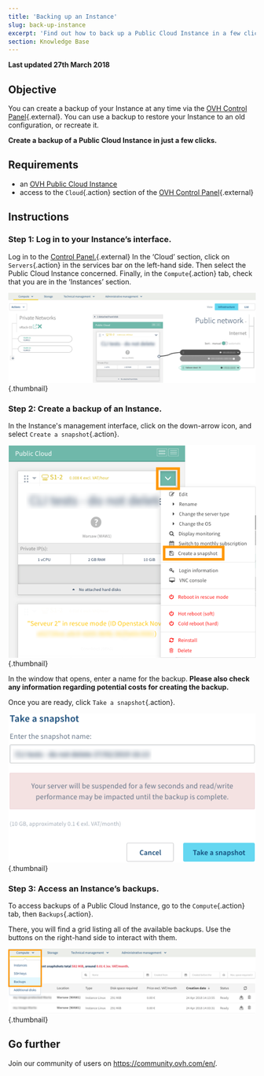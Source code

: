 ```yaml
---
title: 'Backing up an Instance'
slug: back-up-instance
excerpt: 'Find out how to back up a Public Cloud Instance in a few clicks'
section: Knowledge Base
---
```


**Last updated 27th March 2018**

## Objective

You can create a backup of your Instance at any time via the [OVH Control Panel](https://www.ovh.com/auth/?action=gotomanager){.external}. You can use a backup to restore your Instance to an old configuration, or recreate it.

**Create a backup of a Public Cloud Instance in just a few clicks.**

## Requirements

- an [OVH Public Cloud Instance](../create_an_instance_in_your_ovh_customer_account/)
- access to the `Cloud`{.action} section of the [OVH Control Panel](https://www.ovh.com/auth/?action=gotomanager){.external}

## Instructions

### Step 1: Log in to your Instance’s interface.

Log in to the [Control Panel.](https://www.ovh.com/auth/?action=gotomanager){.external} In the ‘Cloud’ section, click on `Servers`{.action} in the services bar on the left-hand side. Then select the Public Cloud Instance concerned. Finally, in the `Compute`{.action} tab, check that you are in the ‘Instances’ section.

![public-cloud](images/2803-2.png){.thumbnail}

### Step 2: Create a backup of an Instance.

In the Instance's management interface, click on the down-arrow icon, and select `Create a snapshot`{.action}.

![public-cloud](images/2803-3.png){.thumbnail}

In the window that opens, enter a name for the backup. **Please also check any information regarding potential costs for creating the backup.**

Once you are ready, click `Take a snapshot`{.action}.

![public-cloud](images/2805-2.png){.thumbnail}

### Step 3: Access an Instance’s backups.

To access backups of a Public Cloud Instance, go to the `Compute`{.action} tab, then `Backups`{.action}.

There, you will find a grid listing all of the available backups. Use the buttons on the right-hand side to interact with them.

![public-cloud](images/2807-2.png){.thumbnail}

## Go further

Join our community of users on <https://community.ovh.com/en/>.